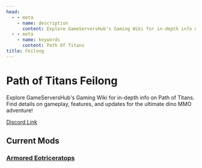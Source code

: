 ```yaml
---
head:
  - - meta
    - name: description
      content: Explore GameServersHub's Gaming Wiki for in-depth info on Path of Titans. Find details on gameplay, features, and updates for the ultimate dino MMO adventure!
  - - meta
    - name: keywords
      content: Path Of Titans
title: Feilong
---
```


# Path of Titans Feilong

Explore GameServersHub's Gaming Wiki for in-depth info on Path of Titans. Find details on gameplay, features, and updates for the ultimate dino MMO adventure!

[Discord Link](https://discord.gg/vkugm46RCR)

## Current Mods

### [Armored Eotriceratops](./Path-of-Titans-EoTLC)

<!-- ### [Beaked Pachycephalosaurus](./Path-of-Titans-Armored-Beaked-Pachycephalosaurus) -->
